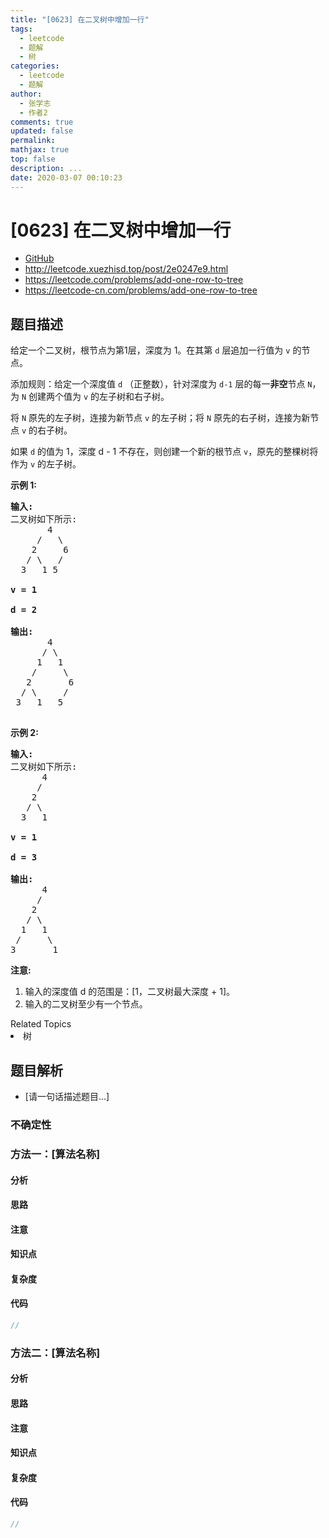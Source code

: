 ```yaml
---
title: "[0623] 在二叉树中增加一行"
tags:
  - leetcode
  - 题解
  - 树
categories:
  - leetcode
  - 题解
author:
  - 张学志
  - 作者2
comments: true
updated: false
permalink:
mathjax: true
top: false
description: ...
date: 2020-03-07 00:10:23
---
```



# [0623] 在二叉树中增加一行
* [GitHub](https://github.com/algoboy101/LeetCodeCrowdsource/tree/master/_posts/QA/%5B0623%5D%20%E5%9C%A8%E4%BA%8C%E5%8F%89%E6%A0%91%E4%B8%AD%E5%A2%9E%E5%8A%A0%E4%B8%80%E8%A1%8C.md)
* http://leetcode.xuezhisd.top/post/2e0247e9.html
* https://leetcode.com/problems/add-one-row-to-tree
* https://leetcode-cn.com/problems/add-one-row-to-tree


## 题目描述

<p>给定一个二叉树，根节点为第1层，深度为 1。在其第&nbsp;<code>d</code>&nbsp;层追加一行值为&nbsp;<code>v</code>&nbsp;的节点。</p>

<p>添加规则：给定一个深度值 <code>d</code> （正整数），针对深度为 <code>d-1</code> 层的每一<strong>非空</strong>节点 <code>N</code>，为 <code>N</code> 创建两个值为&nbsp;<code>v</code>&nbsp;的左子树和右子树。</p>

<p>将&nbsp;<code>N</code> 原先的左子树，连接为新节点&nbsp;<code>v</code> 的左子树；将&nbsp;<code>N</code> 原先的右子树，连接为新节点&nbsp;<code>v</code> 的右子树。</p>

<p>如果 <code>d</code> 的值为 1，深度 d - 1 不存在，则创建一个新的根节点 <code>v</code>，原先的整棵树将作为 <code>v</code> 的左子树。</p>

<p><strong>示例 1:</strong></p>

<pre>
<strong>输入:</strong> 
二叉树如下所示:
       4
     /   \
    2     6
   / \   / 
  3   1 5   

<strong>v = 1</strong>

<strong>d = 2</strong>

<strong>输出:</strong> 
       4
      / \
     1   1
    /     \
   2       6
  / \     / 
 3   1   5   

</pre>

<p><strong>示例 2:</strong></p>

<pre>
<strong>输入:</strong> 
二叉树如下所示:
      4
     /   
    2    
   / \   
  3   1    

<strong>v = 1</strong>

<strong>d = 3</strong>

<strong>输出:</strong> 
      4
     /   
    2
   / \    
  1   1
 /     \  
3       1
</pre>

<p><strong>注意:</strong></p>

<ol>
	<li>输入的深度值 d 的范围是：[1，二叉树最大深度 + 1]。</li>
	<li>输入的二叉树至少有一个节点。</li>
</ol>
<div><div>Related Topics</div><div><li>树</li></div></div>


## 题目解析
* [请一句话描述题目...]

### 不确定性


### 方法一：[算法名称]

#### 分析

#### 思路

#### 注意

#### 知识点

#### 复杂度

#### 代码

```cpp
//
```


### 方法二：[算法名称]

#### 分析

#### 思路

#### 注意

#### 知识点

#### 复杂度

#### 代码

```cpp
//
```


